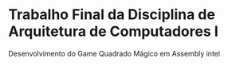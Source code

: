 # Trabalho Final da Disciplina de Arquitetura de Computadores I
Desenvolvimento do Game Quadrado Mágico em Assembly intel
